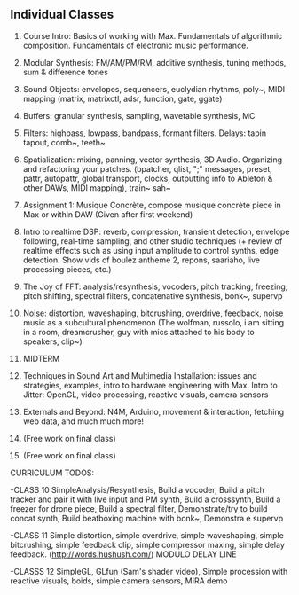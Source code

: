 ## Individual Classes

1. Course Intro: Basics of working with Max. Fundamentals of algorithmic composition. Fundamentals of electronic music performance.

2. Modular Synthesis: FM/AM/PM/RM, additive synthesis, tuning methods, sum & difference tones

3. Sound Objects: envelopes, sequencers, euclydian rhythms, poly~, MIDI mapping (matrix, matrixctl, adsr, function, gate, ggate)

4. Buffers: granular synthesis, sampling, wavetable synthesis, MC 

5. Filters: highpass, lowpass, bandpass, formant filters. Delays: tapin tapout, comb~, teeth~

6. Spatialization: mixing, panning, vector synthesis, 3D Audio. Organizing and refactoring your patches. (bpatcher, qlist, ";" messages, preset, pattr, autopattr, global transport, clocks, outputting info to Ableton & other DAWs, MIDI mapping), train~ sah~

7. Assignment 1: Musique Concrète, compose musique concrète piece in Max or within DAW (Given after first weekend)

9. Intro to realtime DSP: reverb, compression, transient detection, envelope following, real-time sampling, and other studio techniques (+ review of realtime effects such as using input amplitude to control synths, edge detection. Show vids of boulez antheme 2, repons, saariaho, live processing pieces, etc.)

10. The Joy of FFT: analysis/resynthesis, vocoders, pitch tracking, freezing, pitch shifting, spectral filters, concatenative synthesis, bonk~, supervp

11. Noise: distortion, waveshaping, bitcrushing, overdrive, feedback, noise music as a subcultural phenomenon (The wolfman, russolo, i am sitting in a room, dreamcrusher, guy with mics attached to his body to speakers, clip~)

13. MIDTERM

12. Techniques in Sound Art and Multimedia Installation: issues and strategies, examples, intro to hardware engineering with Max. Intro to Jitter: OpenGL, video processing, reactive visuals, camera sensors

14. Externals and Beyond: N4M, Arduino, movement & interaction, fetching web data, and much much more!

15. (Free work on final class)

16. (Free work on final class)



CURRICULUM TODOS:

-CLASS 10 SimpleAnalysis/Resynthesis, Build a vocoder, Build a pitch tracker and pair it with live input and PM synth, Build a crosssynth, Build a freezer for drone piece, Build a spectral filter, Demonstrate/try to build concat synth, Build beatboxing machine with bonk~, Demonstra e supervp

-CLASS 11 Simple distortion, simple overdrive, simple waveshaping, simple bitcrushing, simple feedback clip, simple compressor maxing, simple delay feedback.  (http://words.hushush.com/) MODULO DELAY LINE

-CLASSS 12 SimpleGL, GLfun (Sam's shader video), Simple procession with reactive visuals, boids, simple camera sensors, MIRA demo



